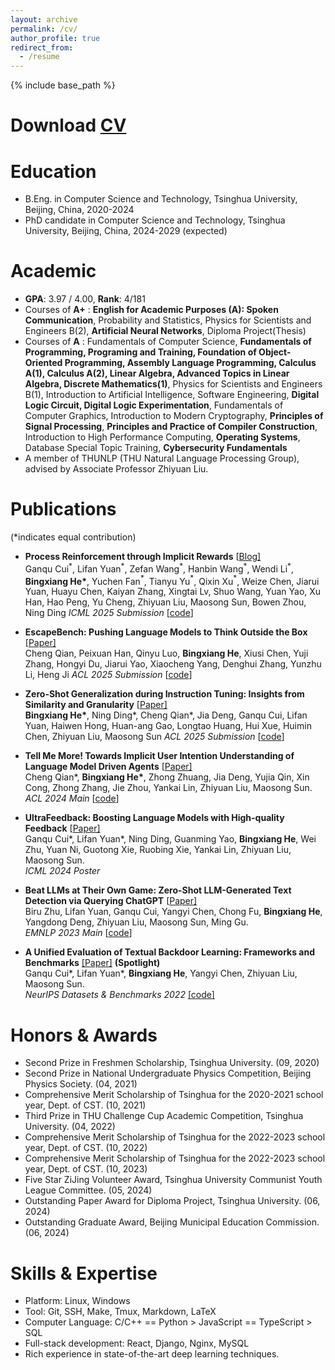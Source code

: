 ```yaml
---
layout: archive
permalink: /cv/
author_profile: true
redirect_from:
  - /resume
---
```


{% include base_path %}

# Download [CV](http://hbx-hbx.github.io/files/CV__English_.pdf)

Education
======

* B.Eng. in Computer Science and Technology, Tsinghua University, Beijing, China, 2020-2024
* PhD candidate in Computer Science and Technology, Tsinghua University, Beijing, China, 2024-2029 (expected)

Academic
======

* **GPA**: 3.97 / 4.00, **Rank**: 4/181
* Courses of **A+** : **English for Academic Purposes (A): Spoken Communication**, Probability and Statistics, Physics for Scientists and Engineers B(2), **Artificial Neural Networks**, Diploma Project(Thesis)
* Courses of **A** : Fundamentals of Computer Science, **Fundamentals of Programming, Programing and Training, Foundation of Object-Oriented Programming, Assembly Language Programming, Calculus A(1), Calculus A(2), Linear Algebra, Advanced Topics in Linear Algebra, Discrete Mathematics(1)**, Physics for Scientists and Engineers B(1), Introduction to Artificial Intelligence, Software Engineering, **Digital Logic Circuit, Digital Logic Experimentation**, Fundamentals of Computer Graphics, Introduction to Modern Cryptography, **Principles of Signal Processing**, **Principles and Practice of Compiler Construction**, Introduction to High Performance Computing, **Operating Systems**, Database Special Topic Training, **Cybersecurity Fundamentals**
* A member of THUNLP (THU Natural Language Processing Group), advised by Associate Professor Zhiyuan Liu.

Publications
======

(*indicates equal contribution)

- **Process Reinforcement through Implicit Rewards** [[Blog\]](https://curvy-check-498.notion.site/Process-Reinforcement-through-Implicit-Rewards-15f4fcb9c42180f1b498cc9b2eaf896f)<br>
  Ganqu Cui$^{*}$, Lifan Yuan$^{*}$, Zefan Wang$^*$, Hanbin Wang$^*$, Wendi Li$^*$, **Bingxiang He\***, Yuchen Fan$^*$, Tianyu Yu$^*$, Qixin Xu$^*$, Weize Chen, Jiarui Yuan, Huayu Chen, Kaiyan Zhang, Xingtai Lv, Shuo Wang, Yuan Yao, Xu Han, Hao Peng, Yu Cheng, Zhiyuan Liu, Maosong Sun, Bowen Zhou, Ning Ding
  *ICML 2025 Submission* [[code](https://github.com/PRIME-RL/PRIME)]

- **EscapeBench: Pushing Language Models to Think Outside the Box** [[Paper\]](https://arxiv.org/abs/2412.13549)<br>
  Cheng Qian, Peixuan Han, Qinyu Luo, **Bingxiang He**, Xiusi Chen, Yuji Zhang, Hongyi Du, Jiarui Yao, Xiaocheng Yang, Denghui Zhang, Yunzhu Li, Heng Ji
  *ACL 2025 Submission* [[code](https://github.com/qiancheng0/EscapeBench)]

- **Zero-Shot Generalization during Instruction Tuning: Insights from Similarity and Granularity** [[Paper\]](https://arxiv.org/abs/2406.11721)<br>
  **Bingxiang He\***, Ning Ding\*, Cheng Qian\*, Jia Deng, Ganqu Cui, Lifan Yuan, Haiwen Hong, Huan-ang Gao, Longtao Huang, Hui Xue, Huimin Chen, Zhiyuan Liu, Maosong Sun
  *ACL 2025 Submission* [[code](https://github.com/thunlp/Dynamics-of-Zero-Shot-Generalization)]

- **Tell Me More! Towards Implicit User Intention Understanding of Language Model Driven Agents** [[Paper\]](https://arxiv.org/abs/2402.09205)<br>
  Cheng Qian\*, **Bingxiang He\***, Zhong Zhuang, Jia Deng, Yujia Qin, Xin Cong, Zhong Zhang, Jie Zhou, Yankai Lin, Zhiyuan Liu, Maosong Sun.<br>
  *ACL 2024 Main* [[code](https://github.com/HBX-hbx/Mistral-Interact)]

- **UltraFeedback: Boosting Language Models with High-quality Feedback** [[Paper\]](https://arxiv.org/abs/2310.01377)<br>
  Ganqu Cui\*, Lifan Yuan\*, Ning Ding, Guanming Yao, **Bingxiang He**, Wei Zhu, Yuan Ni, Guotong Xie, Ruobing Xie, Yankai Lin, Zhiyuan Liu, Maosong Sun.<br>
  *ICML 2024 Poster*

- **Beat LLMs at Their Own Game: Zero-Shot LLM-Generated Text Detection via Querying ChatGPT** [[Paper\]](https://aclanthology.org/2023.emnlp-main.463)<br>
  Biru Zhu, Lifan Yuan, Ganqu Cui, Yangyi Chen, Chong Fu, **Bingxiang He**, Yangdong Deng, Zhiyuan Liu, Maosong Sun, Ming Gu.<br>
  *EMNLP 2023 Main* [[code](https://github.com/thunlp/LLM-generated-text-detection)]

- **A Unified Evaluation of Textual Backdoor Learning: Frameworks and Benchmarks** [[Paper]](https://arxiv.org/abs/2206.08514)  **(Spotlight)**<br>
  Ganqu Cui\*, Lifan Yuan\*, **Bingxiang He**, Yangyi Chen, Zhiyuan Liu, Maosong Sun.<br>
  *NeurIPS Datasets & Benchmarks 2022* [[code]](https://github.com/thunlp/OpenBackdoor)

<!-- # Research & Project Experiences

+ Apr 2022 - Sept 2022: **OpenBackdoor: An open-source toolkit for textual backdoor attack and defense**
  + Directed by Associate [Prof. Zhiyuan Liu](http://nlp.csai.tsinghua.edu.cn/~lzy/), THUNLP.
  + Summarize three practical scenarios of attack methods based on their accessibility and goals.
  + Conclude novel metrics for three evaluation dimensions and recommend scenario-specified evaluation methodologies.
  + Develop an open-source toolkit [OpenBackdoor](https://github.com/thunlp/OpenBackdoor) and conduct extensive benchmark experiments.
  + Propose **CUBE**, a simple yet strong baseline method targeting purifying poisoned datasets.
  + Second author. Paper submitted to NeurIPS 2022 D&B.
  
+ Jul 2023 - Now: Research and development based on semantic understanding with Chinese characteristics
  + Language: Python
  + From: MIGU
  + Responsibilities: Core Member
  + Solution: Using CPM-C as the base model, we extensively collect data including the MFAs’speeches, etc., and carry out post-training, supervised fine-tuning, and RLHF three-stage training. -->


<!-- Publications
======
  <ul>{% for post in site.publications %}
    {% include archive-single-cv.html %}
  {% endfor %}</ul>

Talks
======
  <ul>{% for post in site.talks %}
    {% include archive-single-talk-cv.html %}
  {% endfor %}</ul>

Teaching
======
  <ul>{% for post in site.teaching %}
    {% include archive-single-cv.html %}
  {% endfor %}</ul> -->

Honors & Awards
======

* Second Prize in Freshmen Scholarship, Tsinghua University. (09, 2020)
* Second Prize in National Undergraduate Physics Competition, Beijing Physics Society. (04, 2021)
* Comprehensive Merit Scholarship of Tsinghua for the 2020-2021 school year, Dept. of CST. (10, 2021)
* Third Prize in THU Challenge Cup Academic Competition, Tsinghua University. (04, 2022)
* Comprehensive Merit Scholarship of Tsinghua for the 2022-2023 school year, Dept. of CST. (10, 2022)
* Comprehensive Merit Scholarship of Tsinghua for the 2022-2023 school year, Dept. of CST. (10, 2023)
* Five Star ZiJing Volunteer Award, Tsinghua University Communist Youth League Committee. (05, 2024)
* Outstanding Paper Award for Diploma Project, Tsinghua University. (06, 2024)
* Outstanding Graduate Award, Beijing Municipal Education Commission. (06, 2024)

Skills & Expertise 
======

* Platform: Linux, Windows
* Tool: Git, SSH, Make, Tmux, Markdown, LaTeX
* Computer Language: C/C++ == Python > JavaScript == TypeScript > SQL
* Full-stack development: React, Django, Nginx, MySQL
* Rich experience in state-of-the-art deep learning techniques.
